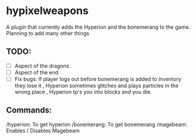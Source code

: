 # hypixelweapons
A plugin that currently adds the Hyperion and the bonemerang to the game. Planning to add many other things
## TODO:
- [ ] Aspect of the dragons 
- [ ] Aspect of the end 
- [ ] Fix bugs: If player logs out before bonemerang is added to inventory they lose it , Hyperion sometimes glitches and plays particles in the wrong place , Hyperion tp's you into blocks and you die.
## Commands:
/hyperion: To get hyperion
/bonemerang: To get bonemerang
/magebeam: Enables / Disables Magebeam

